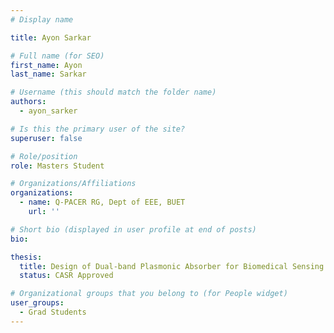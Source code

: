 ```yaml
---
# Display name

title: Ayon Sarkar

# Full name (for SEO)
first_name: Ayon
last_name: Sarkar

# Username (this should match the folder name)
authors:
  - ayon_sarker

# Is this the primary user of the site?
superuser: false

# Role/position
role: Masters Student 

# Organizations/Affiliations
organizations:
  - name: Q-PACER RG, Dept of EEE, BUET
    url: ''

# Short bio (displayed in user profile at end of posts)
bio: 

thesis:
  title: Design of Dual-band Plasmonic Absorber for Biomedical Sensing and Environmental Monitoring
  status: CASR Approved

# Organizational groups that you belong to (for People widget)
user_groups:
  - Grad Students
---
```

